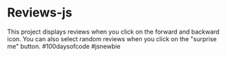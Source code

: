 # Reviews-js
This project displays reviews when you click on the forward and backward icon. You can also select random reviews when you click on the "surprise me" button.
#100daysofcode #jsnewbie
